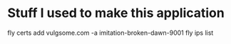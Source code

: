 # Stuff I used to make this application

fly certs add vulgsome.com -a imitation-broken-dawn-9001 
fly ips list


